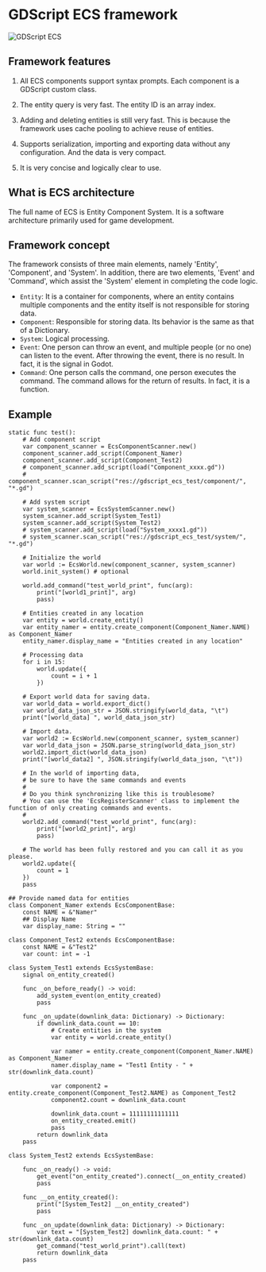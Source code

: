 # GDScript ECS framework

![GDScript ECS](https://github.com/yihrmc/gdscript-ecs/assets/40130751/5e70fac2-88f5-4789-92bf-7a06fb8d29c5)

## Framework features

1. All ECS components support syntax prompts. Each component is a GDScript custom class.

2. The entity query is very fast. The entity ID is an array index.

3. Adding and deleting entities is still very fast. This is because the framework uses cache pooling to achieve reuse of entities.

4. Supports serialization, importing and exporting data without any configuration. And the data is very compact.

5. It is very concise and logically clear to use.


## What is ECS architecture

The full name of ECS is Entity Component System. It is a software architecture primarily used for game development.


## Framework concept

The framework consists of three main elements, namely 'Entity', 'Component', and 'System'.
In addition, there are two elements, 'Event' and 'Command', which assist the 'System' element in completing the code logic.

- `Entity`: It is a container for components, where an entity contains multiple components and the entity itself is not responsible for storing data.
- `Component`: Responsible for storing data. Its behavior is the same as that of a Dictionary.
- `System`: Logical processing.
- `Event`: One person can throw an event, and multiple people (or no one) can listen to the event. After throwing the event, there is no result. In fact, it is the signal in Godot.
- `Command`: One person calls the command, one person executes the command. The command allows for the return of results. In fact, it is a function.

## Example
```gdscript
static func test():
	# Add component script
	var component_scanner = EcsComponentScanner.new()
	component_scanner.add_script(Component_Namer)
	component_scanner.add_script(Component_Test2)
	# component_scanner.add_script(load("Component_xxxx.gd"))
	# component_scanner.scan_script("res://gdscript_ecs_test/component/", "*.gd")

	# Add system script
	var system_scanner = EcsSystemScanner.new()
	system_scanner.add_script(System_Test1)
	system_scanner.add_script(System_Test2)
	# system_scanner.add_script(load("System_xxxx1.gd"))
	# system_scanner.scan_script("res://gdscript_ecs_test/system/", "*.gd")

	# Initialize the world
	var world := EcsWorld.new(component_scanner, system_scanner)
	world.init_system() # optional

	world.add_command("test_world_print", func(arg):
		print("[world1_print]", arg)
		pass)

	# Entities created in any location
	var entity = world.create_entity()
	var entity_namer = entity.create_component(Component_Namer.NAME) as Component_Namer
	entity_namer.display_name = "Entities created in any location"

	# Processing data
	for i in 15:
		world.update({
			count = i + 1
		})

	# Export world data for saving data.
	var world_data = world.export_dict()
	var world_data_json_str = JSON.stringify(world_data, "\t")
	print("[world_data] ", world_data_json_str)

	# Import data.
	var world2 := EcsWorld.new(component_scanner, system_scanner)
	var world_data_json = JSON.parse_string(world_data_json_str)
	world2.import_dict(world_data_json)
	print("[world_data2] ", JSON.stringify(world_data_json, "\t"))

	# In the world of importing data,
	# be sure to have the same commands and events
	#
	# Do you think synchronizing like this is troublesome?
	# You can use the 'EcsRegisterScanner' class to implement the function of only creating commands and events.
	#
	world2.add_command("test_world_print", func(arg):
		print("[world2_print]", arg)
		pass)

	# The world has been fully restored and you can call it as you please.
	world2.update({
		count = 1
	})
	pass

## Provide named data for entities
class Component_Namer extends EcsComponentBase:
	const NAME = &"Namer"
	## Display Name
	var display_name: String = ""

class Component_Test2 extends EcsComponentBase:
	const NAME = &"Test2"
	var count: int = -1

class System_Test1 extends EcsSystemBase:
	signal on_entity_created()

	func _on_before_ready() -> void:
		add_system_event(on_entity_created)
		pass

	func _on_update(downlink_data: Dictionary) -> Dictionary:
		if downlink_data.count == 10:
			# Create entities in the system
			var entity = world.create_entity()

			var namer = entity.create_component(Component_Namer.NAME) as Component_Namer
			namer.display_name = "Test1 Entity - " + str(downlink_data.count)

			var component2 = entity.create_component(Component_Test2.NAME) as Component_Test2
			component2.count = downlink_data.count

			downlink_data.count = 11111111111111
			on_entity_created.emit()
			pass
		return downlink_data
	pass

class System_Test2 extends EcsSystemBase:

	func _on_ready() -> void:
		get_event("on_entity_created").connect(__on_entity_created)
		pass

	func __on_entity_created():
		print("[System_Test2] __on_entity_created")
		pass

	func _on_update(downlink_data: Dictionary) -> Dictionary:
		var text = "[System_Test2] downlink_data.count: " + str(downlink_data.count)
		get_command("test_world_print").call(text)
		return downlink_data
	pass
```
